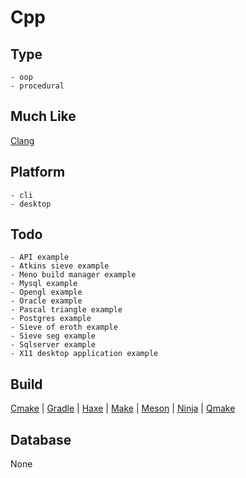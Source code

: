 # Cpp

## Type
	- oop
	- procedural
## Much Like
[Clang](CLANG.md)
## Platform
	- cli
	- desktop
## Todo
	- API example
	- Atkins sieve example
	- Meno build manager example
	- Mysql example
	- Opengl example
	- Oracle example
	- Pascal triangle example
	- Postgres example
	- Sieve of eroth example
	- Sieve seg example
	- Sqlserver example
	- X11 desktop application example
## Build
[Cmake](https://github.com/bearddan2000?tab=repositories&q=cpp+cmake&type=&language=&sort=) | [Gradle](https://github.com/bearddan2000?tab=repositories&q=cpp+gradle&type=&language=&sort=) | [Haxe](https://github.com/bearddan2000?tab=repositories&q=cpp+haxe&type=&language=&sort=) | [Make](https://github.com/bearddan2000?tab=repositories&q=cpp+make&type=&language=&sort=) | [Meson](https://github.com/bearddan2000?tab=repositories&q=cpp+meson&type=&language=&sort=) | [Ninja](https://github.com/bearddan2000?tab=repositories&q=cpp+ninja&type=&language=&sort=) | [Qmake](https://github.com/bearddan2000?tab=repositories&q=cpp+qmake&type=&language=&sort=)
## Database
None